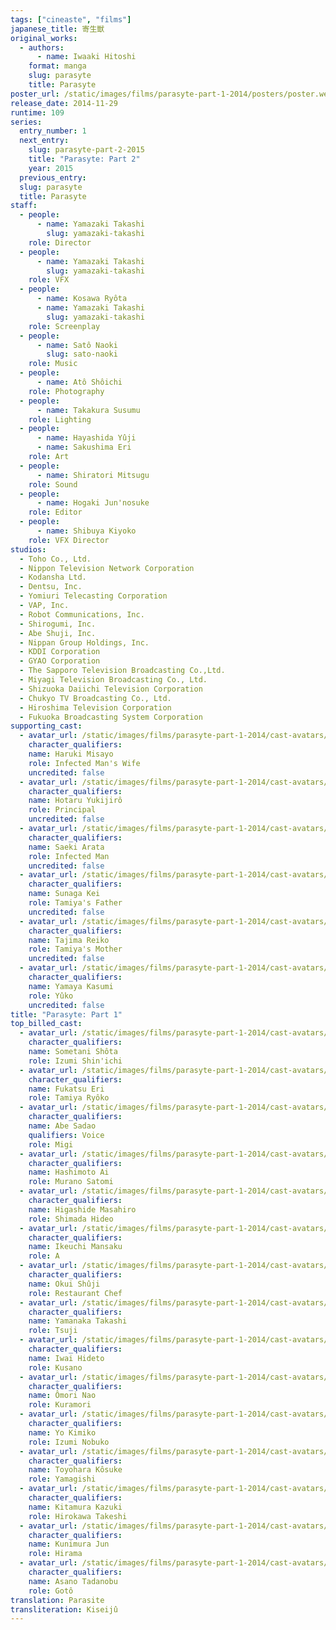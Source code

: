 ```yaml
---
tags: ["cineaste", "films"]
japanese_title: 寄生獣
original_works:
  - authors:
      - name: Iwaaki Hitoshi
    format: manga
    slug: parasyte
    title: Parasyte
poster_url: /static/images/films/parasyte-part-1-2014/posters/poster.webp
release_date: 2014-11-29
runtime: 109
series:
  entry_number: 1
  next_entry:
    slug: parasyte-part-2-2015
    title: "Parasyte: Part 2"
    year: 2015
  previous_entry:
  slug: parasyte
  title: Parasyte
staff:
  - people:
      - name: Yamazaki Takashi
        slug: yamazaki-takashi
    role: Director
  - people:
      - name: Yamazaki Takashi
        slug: yamazaki-takashi
    role: VFX
  - people:
      - name: Kosawa Ryôta
      - name: Yamazaki Takashi
        slug: yamazaki-takashi
    role: Screenplay
  - people:
      - name: Satô Naoki
        slug: sato-naoki
    role: Music
  - people:
      - name: Atô Shôichi
    role: Photography
  - people:
      - name: Takakura Susumu
    role: Lighting
  - people:
      - name: Hayashida Yûji
      - name: Sakushima Eri
    role: Art
  - people:
      - name: Shiratori Mitsugu
    role: Sound
  - people:
      - name: Hogaki Jun'nosuke
    role: Editor
  - people:
      - name: Shibuya Kiyoko
    role: VFX Director
studios:
  - Toho Co., Ltd.
  - Nippon Television Network Corporation
  - Kodansha Ltd.
  - Dentsu, Inc.
  - Yomiuri Telecasting Corporation
  - VAP, Inc.
  - Robot Communications, Inc.
  - Shirogumi, Inc.
  - Abe Shuji, Inc.
  - Nippan Group Holdings, Inc.
  - KDDI Corporation
  - GYAO Corporation
  - The Sapporo Television Broadcasting Co.,Ltd.
  - Miyagi Television Broadcasting Co., Ltd.
  - Shizuoka Daiichi Television Corporation
  - Chukyo TV Broadcasting Co., Ltd.
  - Hiroshima Television Corporation
  - Fukuoka Broadcasting System Corporation
supporting_cast:
  - avatar_url: /static/images/films/parasyte-part-1-2014/cast-avatars/misayo-haruki-0.webp
    character_qualifiers:
    name: Haruki Misayo
    role: Infected Man's Wife
    uncredited: false
  - avatar_url: /static/images/films/parasyte-part-1-2014/cast-avatars/yukijiro-hotaru-0.webp
    character_qualifiers:
    name: Hotaru Yukijirô
    role: Principal
    uncredited: false
  - avatar_url: /static/images/films/parasyte-part-1-2014/cast-avatars/arata-saeki-0.webp
    character_qualifiers:
    name: Saeki Arata
    role: Infected Man
    uncredited: false
  - avatar_url: /static/images/films/parasyte-part-1-2014/cast-avatars/kei-sunaga-0.webp
    character_qualifiers:
    name: Sunaga Kei
    role: Tamiya's Father
    uncredited: false
  - avatar_url: /static/images/films/parasyte-part-1-2014/cast-avatars/reiko-tajima-0.webp
    character_qualifiers:
    name: Tajima Reiko
    role: Tamiya's Mother
    uncredited: false
  - avatar_url: /static/images/films/parasyte-part-1-2014/cast-avatars/kasumi-yamaya-0.webp
    character_qualifiers:
    name: Yamaya Kasumi
    role: Yûko
    uncredited: false
title: "Parasyte: Part 1"
top_billed_cast:
  - avatar_url: /static/images/films/parasyte-part-1-2014/cast-avatars/shota-sometani-0.webp
    character_qualifiers:
    name: Sometani Shôta
    role: Izumi Shin'ichi
  - avatar_url: /static/images/films/parasyte-part-1-2014/cast-avatars/eri-fukatsu-0.webp
    character_qualifiers:
    name: Fukatsu Eri
    role: Tamiya Ryôko
  - avatar_url: /static/images/films/parasyte-part-1-2014/cast-avatars/sadawo-abe-0.webp
    character_qualifiers:
    name: Abe Sadao
    qualifiers: Voice
    role: Migi
  - avatar_url: /static/images/films/parasyte-part-1-2014/cast-avatars/ai-hashimoto-0.webp
    character_qualifiers:
    name: Hashimoto Ai
    role: Murano Satomi
  - avatar_url: /static/images/films/parasyte-part-1-2014/cast-avatars/masahiro-higashide-0.webp
    character_qualifiers:
    name: Higashide Masahiro
    role: Shimada Hideo
  - avatar_url: /static/images/films/parasyte-part-1-2014/cast-avatars/mansaku-ikeuchi-0.webp
    character_qualifiers:
    name: Ikeuchi Mansaku
    role: A
  - avatar_url: /static/images/films/parasyte-part-1-2014/cast-avatars/shuji-okui-0.webp
    character_qualifiers:
    name: Okui Shûji
    role: Restaurant Chef
  - avatar_url: /static/images/films/parasyte-part-1-2014/cast-avatars/takashi-yamanaka-0.webp
    character_qualifiers:
    name: Yamanaka Takashi
    role: Tsuji
  - avatar_url: /static/images/films/parasyte-part-1-2014/cast-avatars/hideto-iwai-0.webp
    character_qualifiers:
    name: Iwai Hideto
    role: Kusano
  - avatar_url: /static/images/films/parasyte-part-1-2014/cast-avatars/nao-omori-0.webp
    character_qualifiers:
    name: Ômori Nao
    role: Kuramori
  - avatar_url: /static/images/films/parasyte-part-1-2014/cast-avatars/kimiko-yo-0.webp
    character_qualifiers:
    name: Yo Kimiko
    role: Izumi Nobuko
  - avatar_url: /static/images/films/parasyte-part-1-2014/cast-avatars/kosuke-toyohara-0.webp
    character_qualifiers:
    name: Toyohara Kôsuke
    role: Yamagishi
  - avatar_url: /static/images/films/parasyte-part-1-2014/cast-avatars/kazuki-kitamura-0.webp
    character_qualifiers:
    name: Kitamura Kazuki
    role: Hirokawa Takeshi
  - avatar_url: /static/images/films/parasyte-part-1-2014/cast-avatars/jun-kunimura-0.webp
    character_qualifiers:
    name: Kunimura Jun
    role: Hirama
  - avatar_url: /static/images/films/parasyte-part-1-2014/cast-avatars/tadanobu-asano-0.webp
    character_qualifiers:
    name: Asano Tadanobu
    role: Gotô
translation: Parasite
transliteration: Kiseijû
---
```

